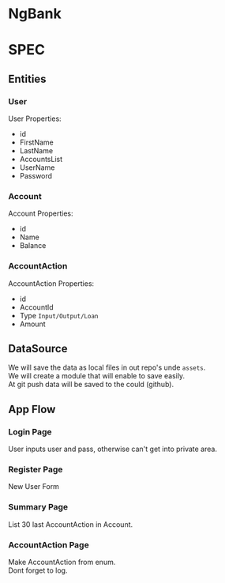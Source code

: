 # NgBank

# SPEC

## Entities

### User

User Properties:
* id
* FirstName
* LastName
* AccountsList
* UserName
* Password

### Account

Account Properties:
* id
* Name
* Balance

### AccountAction

AccountAction Properties:
* id
* AccountId
* Type `Input/Output/Loan`
* Amount 


## DataSource

We will save the data as local files in out repo's unde `assets`.  
We will create a module that will enable to save easily.  
At git push data will be saved to the could (github).  

## App Flow

### Login Page

User inputs user and pass, otherwise can't get into private area.  

### Register Page

New User Form

### Summary Page

List 30 last AccountAction in Account.  

### AccountAction Page

Make AccountAction from enum.  
Dont forget to log.